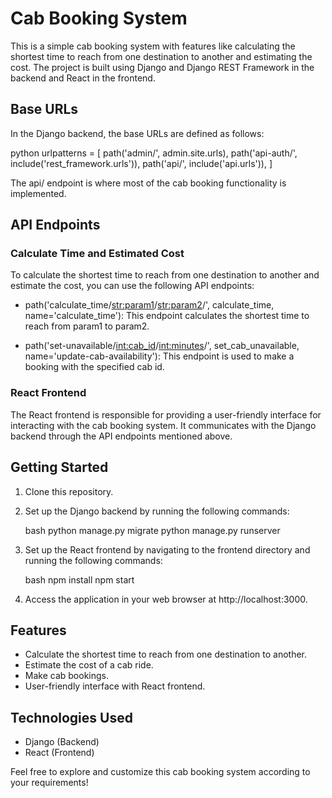 # Cab Booking System

This is a simple cab booking system with features like calculating the shortest time to reach from one destination to another and estimating the cost. The project is built using Django and Django REST Framework in the backend and React in the frontend.

## Base URLs

In the Django backend, the base URLs are defined as follows:

python
urlpatterns = [
    path('admin/', admin.site.urls),
    path('api-auth/', include('rest_framework.urls')),
    path('api/', include('api.urls')),
]


The api/ endpoint is where most of the cab booking functionality is implemented.

## API Endpoints

### Calculate Time and Estimated Cost

To calculate the shortest time to reach from one destination to another and estimate the cost, you can use the following API endpoints:

- path('calculate_time/<str:param1>/<str:param2>/', calculate_time, name='calculate_time'): This endpoint calculates the shortest time to reach from param1 to param2.

- path('set-unavailable/<int:cab_id>/<int:minutes>/', set_cab_unavailable, name='update-cab-availability'): This endpoint is used to make a booking with the specified cab id.


### React Frontend

The React frontend is responsible for providing a user-friendly interface for interacting with the cab booking system. It communicates with the Django backend through the API endpoints mentioned above.

## Getting Started

1. Clone this repository.

2. Set up the Django backend by running the following commands:

   bash
   python manage.py migrate
   python manage.py runserver
   

3. Set up the React frontend by navigating to the frontend directory and running the following commands:

   bash
   npm install
   npm start
   

4. Access the application in your web browser at http://localhost:3000.

## Features

- Calculate the shortest time to reach from one destination to another.
- Estimate the cost of a cab ride.
- Make cab bookings.
- User-friendly interface with React frontend.

## Technologies Used

- Django (Backend)
- React (Frontend)

Feel free to explore and customize this cab booking system according to your requirements!
